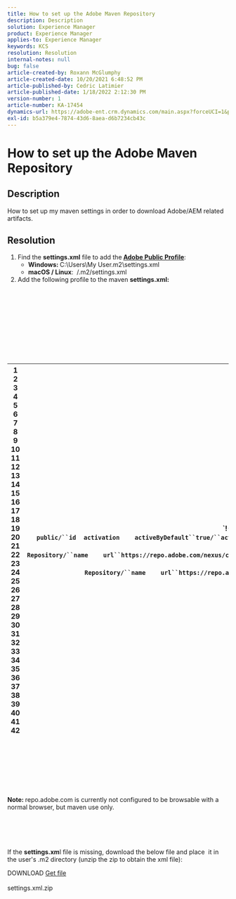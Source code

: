 ```yaml
---
title: How to set up the Adobe Maven Repository
description: Description
solution: Experience Manager
product: Experience Manager
applies-to: Experience Manager
keywords: KCS
resolution: Resolution
internal-notes: null
bug: false
article-created-by: Roxann McGlumphy
article-created-date: 10/20/2021 6:48:52 PM
article-published-by: Cedric Latimier
article-published-date: 1/18/2022 2:12:30 PM
version-number: 1
article-number: KA-17454
dynamics-url: https://adobe-ent.crm.dynamics.com/main.aspx?forceUCI=1&pagetype=entityrecord&etn=knowledgearticle&id=46958f5c-d631-ec11-b6e5-000d3a5ba97a
exl-id: b5a379e4-7874-43d6-8aea-d6b7234cb43c
---
```

# How to set up the Adobe Maven Repository

## Description


How to set up my maven settings in order to download Adobe/AEM related artifacts.


## Resolution


1. Find the <b>settings.xml</b> file to add the<b> [Adobe Public Profile](https://repo.adobe.com/)</b>:
    - <b>Windows: </b>C:\Users\My User\.m2\settings.xml
    - <b>macOS / Linux</b>:  /.m2/settings.xml
2. Add the following profile to the maven <b>settings.xml:</b>

<br><br><br><br><br> <br><br><br><br>

|   1<br>  2<br>  3<br>  4<br>  5<br>  6<br>  7<br>  8<br>  9<br>  10<br>  11<br>  12<br>  13<br>  14<br>  15<br>  16<br>  17<br>  18<br>  19<br>  20<br>  21<br>  22<br>  23<br>  24<br>  25<br>  26<br>  27<br>  28<br>  29<br>  30<br>  31<br>  32<br>  33<br>  34<br>  35<br>  36<br>  37<br>  38<br>  39<br>  40<br>  41<br>  42   | `!-- ====================================================== --``!-- A D O B E   P U B L I C   P R O F I L E                --``!-- ====================================================== --````profile````    ````id``adobe-public/``id````    ````activation````        ````activeByDefault``true/``activeByDefault````    ``/``activation````    ````properties````        ````releaseRepository-Id``adobe-public-releases/``releaseRepository-Id````    ````releaseRepository-Name``Adobe Public Releases/``releaseRepository-Name````    ````releaseRepository-URL``https://repo.adobe.com/nexus/content/groups/public/``releaseRepository-URL````    ``/``properties````    ````repositories````        ````repository````        ````id``adobe-public-releases/``id````        ````name``Adobe Public Repository/``name````        ````url``https://repo.adobe.com/nexus/content/groups/public/``url````        ````releases````            ````enabled``true/``enabled````            ````updatePolicy``never/``updatePolicy````        ``/``releases````        ````snapshots````            ````enabled``false/``enabled````        ``/``snapshots````    ``/``repository````    ``/``repositories````     ````pluginRepositories````        ````pluginRepository````        ````id``adobe-public-releases/``id````        ````name``Adobe Public Repository/``name````        ````url``https://repo.adobe.com/nexus/content/groups/public/``url````        ````releases````            ````enabled``true/``enabled````            ````updatePolicy``never/``updatePolicy````        ``/``releases````        ````snapshots````            ````enabled``false/``enabled````        ``/``snapshots````    ``/``pluginRepository````    ``/``pluginRepositories````/``profile``` |
| --- | --- |

<br><br><br><br><br> <br><br>
<b>Note: </b>repo.adobe.com is currently not configured to be browsable with a normal browser, but maven use only.
<br><br><br><br> <br><br>
If the <b>settings.xm</b>l file is missing, download the below file and place  it in the user's .m2 directory (unzip the zip to obtain the xml file):

DOWNLOAD
[Get file](https://helpx.adobe.com/content/dam/help/en/experience-manager/kb/SetUpTheAdobeMavenRepository/jcr_content/main-pars/download_section/download-1/settings_xml.zip "settings.xml.zip") <br><br>settings.xml.zip
